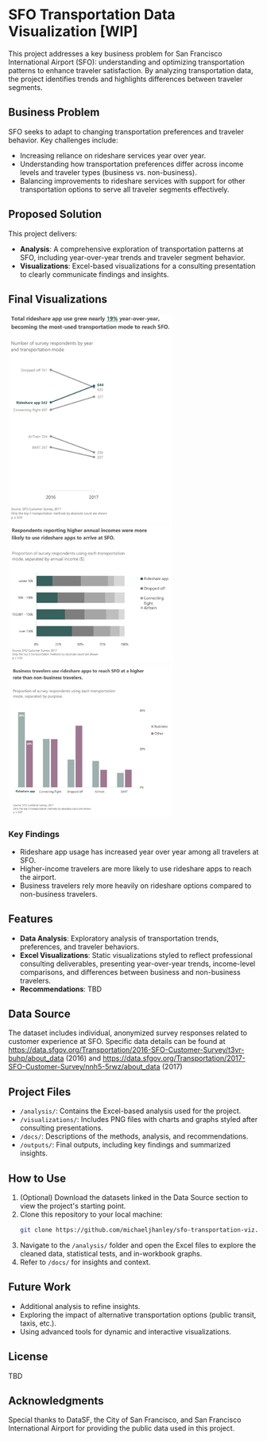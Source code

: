 # SFO Transportation Data Visualization [WIP]

This project addresses a key business problem for San Francisco International Airport (SFO): understanding and optimizing transportation patterns to enhance traveler satisfaction. By analyzing transportation data, the project identifies trends and highlights differences between traveler segments.

## Business Problem
SFO seeks to adapt to changing transportation preferences and traveler behavior. Key challenges include:
- Increasing reliance on rideshare services year over year.
- Understanding how transportation preferences differ across income levels and traveler types (business vs. non-business).
- Balancing improvements to rideshare services with support for other transportation options to serve all traveler segments effectively.

## Proposed Solution
This project delivers:
- **Analysis**: A comprehensive exploration of transportation patterns at SFO, including year-over-year trends and traveler segment behavior.
- **Visualizations**: Excel-based visualizations for a consulting presentation to clearly communicate findings and insights.

## Final Visualizations
<p float="left">
   <img src="reports/visualizations/slopegraph.png" width="330" alt="Graph 1" />
   <img src="reports/visualizations/stacked_horiz_bar_chart.png" width="330" alt="Graph 2" />
   <img src="reports/visualizations/clustered_vert_bar_chart.png" width="330" alt="Graph 3" />
</p>

### Key Findings
- Rideshare app usage has increased year over year among all travelers at SFO.
- Higher-income travelers are more likely to use rideshare apps to reach the airport.
- Business travelers rely more heavily on rideshare options compared to non-business travelers.

## Features
- **Data Analysis**: Exploratory analysis of transportation trends, preferences, and traveler behaviors.
- **Excel Visualizations**: Static visualizations styled to reflect professional consulting deliverables, presenting year-over-year trends, income-level comparisons, and differences between business and non-business travelers.
- **Recommendations**: TBD

## Data Source
The dataset includes individual, anonymized survey responses related to customer experience at SFO. Specific data details can be found at https://data.sfgov.org/Transportation/2016-SFO-Customer-Survey/t3vr-buhp/about_data (2016) and https://data.sfgov.org/Transportation/2017-SFO-Customer-Survey/nnh5-5rwz/about_data (2017)

## Project Files
- `/analysis/`: Contains the Excel-based analysis used for the project.
- `/visualizations/`: Includes PNG files with charts and graphs styled after consulting presentations.
- `/docs/`: Descriptions of the methods, analysis, and recommendations.
- `/outputs/`: Final outputs, including key findings and summarized insights.

## How to Use
1. (Optional) Download the datasets linked in the Data Source section to view the project's starting point.
2. Clone this repository to your local machine:
   ```bash
   git clone https://github.com/michaeljhanley/sfo-transportation-viz.git
   ```
3. Navigate to the `/analysis/` folder and open the Excel files to explore the cleaned data, statistical tests, and in-workbook graphs.
4. Refer to `/docs/` for insights and context.

## Future Work
- Additional analysis to refine insights.
- Exploring the impact of alternative transportation options (public transit, taxis, etc.).
- Using advanced tools for dynamic and interactive visualizations.

## License
TBD

## Acknowledgments
Special thanks to DataSF, the City of San Francisco, and San Francisco International Airport for providing the public data used in this project.
